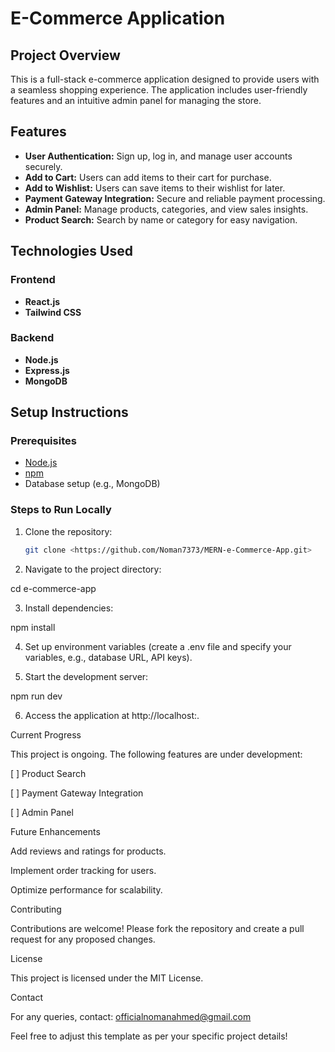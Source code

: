 # E-Commerce Application

## Project Overview
This is a full-stack e-commerce application designed to provide users with a seamless shopping experience. The application includes user-friendly features and an intuitive admin panel for managing the store.

## Features
- **User Authentication:** Sign up, log in, and manage user accounts securely.
- **Add to Cart:** Users can add items to their cart for purchase.
- **Add to Wishlist:** Users can save items to their wishlist for later.
- **Payment Gateway Integration:** Secure and reliable payment processing.
- **Admin Panel:** Manage products, categories, and view sales insights.
- **Product Search:** Search by name or category for easy navigation.

## Technologies Used
### Frontend
- **React.js**
- **Tailwind CSS**

### Backend
- **Node.js**
- **Express.js**
- **MongoDB**

## Setup Instructions
### Prerequisites
- [Node.js](https://nodejs.org/)
- [npm](https://www.npmjs.com/)
- Database setup (e.g., MongoDB)

### Steps to Run Locally
1. Clone the repository:
   ```bash
   git clone <https://github.com/Noman7373/MERN-e-Commerce-App.git>

2. Navigate to the project directory:

cd e-commerce-app


3. Install dependencies:

npm install


4. Set up environment variables (create a .env file and specify your variables, e.g., database URL, API keys).


5. Start the development server:

npm run dev


6. Access the application at http://localhost:<port>.



Current Progress

This project is ongoing. The following features are under development:

[ ] Product Search

[ ] Payment Gateway Integration

[ ] Admin Panel


Future Enhancements

Add reviews and ratings for products.

Implement order tracking for users.

Optimize performance for scalability.


Contributing

Contributions are welcome! Please fork the repository and create a pull request for any proposed changes.

License

This project is licensed under the MIT License.

Contact

For any queries, contact: officialnomanahmed@gmail.com

Feel free to adjust this template as per your specific project details!

